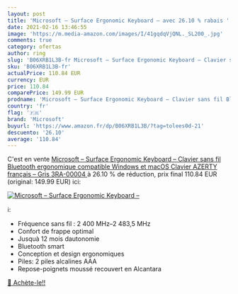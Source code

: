 ```yaml
---
layout: post
title: 'Microsoft – Surface Ergonomic Keyboard – avec 26.10 % rabais '
date: 2021-02-16 13:46:55
image: 'https://m.media-amazon.com/images/I/41gqdqVjQNL._SL200_.jpg'
comments: true
category: ofertas
author: ring
slug: 'B06XRB1L3B-fr Microsoft – Surface Ergonomic Keyboard – Clavier sans fil...'
sku: 'B06XRB1L3B-fr'
actualPrice: 110.84 EUR
currency: EUR
price: 110.84
comparePrice: 149.99 EUR
prodname: 'Microsoft – Surface Ergonomic Keyboard – Clavier sans fil Bluetooth ergonomique compatible Windows et macOS  Clavier AZERTY français  – Gris  3RA-00004 '
country: 'fr'
flag: '🇫🇷'
brand: 'Microsoft'
buyurl: 'https://www.amazon.fr/dp/B06XRB1L3B/?tag=tolees0d-21'
descuento: '26.10'
average: '110.84'
---
```


C'est en vente [Microsoft – Surface Ergonomic Keyboard – Clavier sans fil Bluetooth ergonomique compatible Windows et macOS  Clavier AZERTY français  – Gris  3RA-00004 ](https://www.amazon.fr/dp/B06XRB1L3B/?tag=tolees0d-21)  à  26.10 % de réduction, prix final  110.84 EUR (original: 149.99 EUR) ici:

[![Microsoft – Surface Ergonomic Keyboard –](https://m.media-amazon.com/images/I/41gqdqVjQNL._SL200_.jpg)](https://www.amazon.fr/dp/B06XRB1L3B/?tag=tolees0d-21)

ℹ️:

- Fréquence sans fil : 2 400 MHz–2 483,5 MHz
- Confort de frappe optimal
- Jusquà 12 mois dautonomie
- Bluetooth smart
- Conception et design ergonomiques
- Piles: 2 piles alcalines AAA
- Repose-poignets moussé recouvert en Alcantara

[🛒 Achète-le!!](https://www.amazon.fr/dp/B06XRB1L3B/?tag=tolees0d-21)
